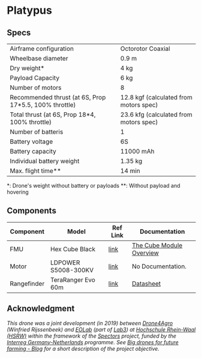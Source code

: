 # Platypus

## Specs

|                                                        |                                        |
|--------------------------------------------------------|----------------------------------------|
| Airframe configuration                                 | Octorotor Coaxial                      |
| Wheelbase diameter                                     | 0.9 m                                  |
| Dry weight*                                            | 4 kg                                   |
| Payload Capacity                                       | 6 kg                                   |
| Number of motors                                       | 8                                      |
| Recommended thrust (at 6S, Prop 17*5.5, 100% throttle) | 12.8 kgf (calculated from motors spec) |
| Total thrust (at 6S, Prop 18*4, 100% throttle)         | 23.6 kfg (calculated from motors spec) |
| Number of batteris                                     | 1                                      |
| Battery voltage                                        | 6S                                     |
| Battery capacity                                       | 11000 mAh                              |
| Individual battery weight                              | 1.35 kg                                |
| Max. flight time**                                     | 14 min                                 |

*: Drone's weight without battery or payloads
**: Without payload and hovering

## Components

| Component   | Model               | Ref Link                                                                                                                                       | Documentation                                                                                                                                                     |
|-------------|---------------------|------------------------------------------------------------------------------------------------------------------------------------------------|-------------------------------------------------------------------------------------------------------------------------------------------------------------------|
| FMU         | Hex Cube Black      | [link](https://docs.px4.io/main/en/flight_controller/pixhawk-2.html)                                                                           | [The Cube Module Overview](https://docs.cubepilot.org/user-guides/autopilot/the-cube-module-overview)                                                             |
| Motor       | LDPOWER S5008-300KV | [link](https://web.archive.org/web/20241109090913/https://www.rc-terminal.de/S5008-300KV-O58mm-Brushless-Motor-fuer-Multirotor-Copter-S-Serie) | No Documentation.                                                                                                                                                 |
| Rangefinder | TeraRanger Evo 60m  | [link](https://www.mouser.de/ProductDetail/Terabee/TR-EVO-60M-I2C?qs=OTrKUuiFdkY40qKbhIyQcg%3D%3D)                                             | [Datasheet](www.mouser.com/datasheet/2/944/TeraRanger-Evo-60m-Specification-sheet-3-1729032.pdf?srsltid=AfmBOooiM_KfYHpyFWsls1JjCFZPLYq4AXBM0fgi5hAVWOufjQF-uBx1) |

## Acknowledgment

*This drone was a joint development (in 2019) between [Drone4Agro](https://drone4agro.com/en) (Winfried Rijssenbeek) and [EOLab](https://www.eolab.de/) (part of [Lab3](https://www.hochschule-rhein-waal.de/en/faculties/communication-and-environment/laboratories/lab3)) at [Hochschule Rhein-Waal (HSRW)](https://www.hochschule-rhein-waal.de) within the framework of the [Spectors](https://spectors.eu/wordpress) project, funded by the [Interreg Germany-Netherlands](https://deutschland-nederland.eu/en/) programme. See [Big drones for future farming - Blog](https://spectors.eu/wordpress/big-drones-for-future-farming/) for a short description of the project objective.*
